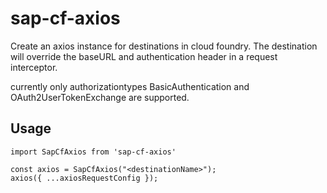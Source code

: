 # sap-cf-axios

Create an axios instance for destinations in cloud foundry.
The destination will override the baseURL and authentication header in a request interceptor.

currently only authorizationtypes BasicAuthentication and OAuth2UserTokenExchange are supported.

## Usage
    import SapCfAxios from 'sap-cf-axios'

    const axios = SapCfAxios("<destinationName>");
    axios({ ...axiosRequestConfig });